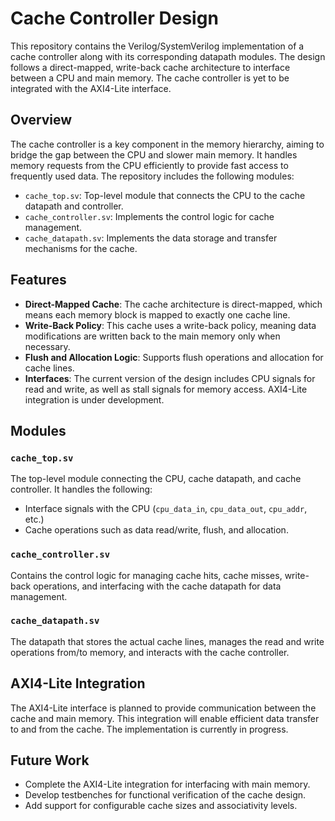 # Cache Controller Design

This repository contains the Verilog/SystemVerilog implementation of a cache controller along with its corresponding datapath modules. The design follows a direct-mapped, write-back cache architecture to interface between a CPU and main memory. The cache controller is yet to be integrated with the AXI4-Lite interface.

## Overview

The cache controller is a key component in the memory hierarchy, aiming to bridge the gap between the CPU and slower main memory. It handles memory requests from the CPU efficiently to provide fast access to frequently used data. The repository includes the following modules:

- `cache_top.sv`: Top-level module that connects the CPU to the cache datapath and controller.
- `cache_controller.sv`: Implements the control logic for cache management.
- `cache_datapath.sv`: Implements the data storage and transfer mechanisms for the cache.

## Features

- **Direct-Mapped Cache**: The cache architecture is direct-mapped, which means each memory block is mapped to exactly one cache line.
- **Write-Back Policy**: This cache uses a write-back policy, meaning data modifications are written back to the main memory only when necessary.
- **Flush and Allocation Logic**: Supports flush operations and allocation for cache lines.
- **Interfaces**: The current version of the design includes CPU signals for read and write, as well as stall signals for memory access. AXI4-Lite integration is under development.


## Modules

### `cache_top.sv`
The top-level module connecting the CPU, cache datapath, and cache controller. It handles the following:

- Interface signals with the CPU (`cpu_data_in`, `cpu_data_out`, `cpu_addr`, etc.)
- Cache operations such as data read/write, flush, and allocation.

### `cache_controller.sv`
Contains the control logic for managing cache hits, cache misses, write-back operations, and interfacing with the cache datapath for data management.

### `cache_datapath.sv`
The datapath that stores the actual cache lines, manages the read and write operations from/to memory, and interacts with the cache controller.

## AXI4-Lite Integration

The AXI4-Lite interface is planned to provide communication between the cache and main memory. This integration will enable efficient data transfer to and from the cache. The implementation is currently in progress.

## Future Work

- Complete the AXI4-Lite integration for interfacing with main memory.
- Develop testbenches for functional verification of the cache design.
- Add support for configurable cache sizes and associativity levels.





